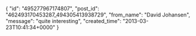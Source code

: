  {
   "id": "495277967174807",
   "post_id": "462493170453287_494305413938729",
   "from_name": "David Johansen",
   "message": "quite interesting",
   "created_time": "2013-03-23T10:41:34+0000"
 }
